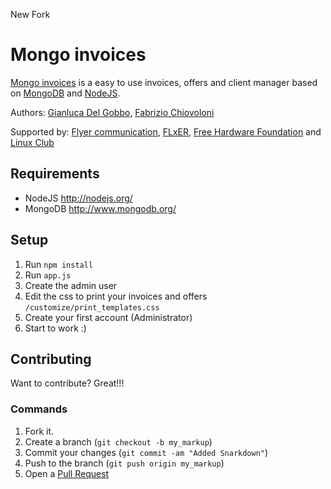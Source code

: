 New Fork 


Mongo invoices
=============

[Mongo invoices](https://github.com/gianlucadelgobbo/mongo-invoices) is a easy to use invoices, offers and client manager based on [MongoDB](http://www.mongodb.org/) and [NodeJS](http://nodejs.org/).

Authors: [Gianluca Del Gobbo](https://github.com/gianlucadelgobbo/), [Fabrizio Chiovoloni](https://github.com/kennyff92)

Supported by: [Flyer communication](http://www.flyer.it), [FLxER](https://flxer.net), [Free Hardware Foundation](http://fhf.it) and [Linux Club](http://linux-club.org/)

Requirements
------------

* NodeJS http://nodejs.org/
* MongoDB http://www.mongodb.org/


Setup
------------

1. Run `npm install`
2. Run `app.js`
3. Create the admin user
3. Edit the css to print your invoices and offers `/customize/print_templates.css`
5. Create your first account (Administrator)
6. Start to work :)


Contributing
------------

Want to contribute? Great!!!


### Commands

1. Fork it.
2. Create a branch (`git checkout -b my_markup`)
3. Commit your changes (`git commit -am "Added Snarkdown"`)
4. Push to the branch (`git push origin my_markup`)
5. Open a [Pull Request](https://github.com/gianlucadelgobbo/mongo-invoices)
